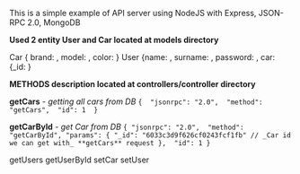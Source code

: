This is a simple example of API server using NodeJS with Express, JSON-RPC 2.0, MongoDB

**Used 2 entity User and Car located at models directory**

Car { brand: , model: , color: }
User {name: , surname: , password: , car: {_id: }

**METHODS description located at controllers/controller directory** 

**getCars** - _getting all cars from DB_
`{ 
"jsonrpc": "2.0", 
 "method": "getCars", 
 "id": 1 
}`

**getCarById** - _get Car from DB_
`{
"jsonrpc": "2.0", 
"method": "getCarById",
"params": {
    "_id": "6033c3d9f626cf0243fcf1fb" // _Car id we can get with_ **getCars** request
}, 
"id": 1
}`



getUsers
getUserById
setCar
setUser

